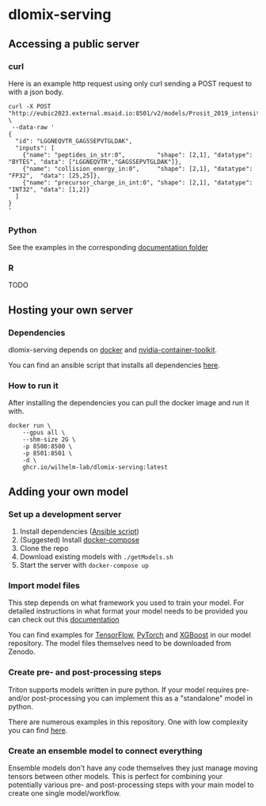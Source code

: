# dlomix-serving

## Accessing a public server
### curl
Here is an example http request using only curl sending a POST request to with a json body.

```
curl -X POST "http://eubic2023.external.msaid.io:8501/v2/models/Prosit_2019_intensity_ensemble/infer" \
 --data-raw '
{
  "id": "LGGNEQVTR_GAGSSEPVTGLDAK",
  "inputs": [
    {"name": "peptides_in_str:0",         "shape": [2,1], "datatype": "BYTES", "data": ["LGGNEQVTR","GAGSSEPVTGLDAK"]},
    {"name": "collision_energy_in:0",     "shape": [2,1], "datatype": "FP32",  "data": [25,25]},
    {"name": "precursor_charge_in_int:0", "shape": [2,1], "datatype": "INT32", "data": [1,2]}
  ]
}
'
```


### Python
See the examples in the corresponding [documentation folder](docs/Python/)

### R
TODO


## Hosting your own server

### Dependencies
dlomix-serving depends on [docker](https://docs.docker.com/engine/install/) and [nvidia-container-toolkit](https://docs.nvidia.com/datacenter/cloud-native/container-toolkit/overview.html). 

You can find an ansible script that installs all dependencies [here](docs/server/).

### How to run it
After installing the dependencies you can pull the docker image and run it with. 
```
docker run \
    --gpus all \
    --shm-size 2G \
    -p 8500:8500 \
    -p 8501:8501 \
    -d \
    ghcr.io/wilhelm-lab/dlomix-serving:latest
```

## Adding your own model

### Set up a development server

1. Install dependencies ([Ansible script](docs/server/))
2. (Suggested) Install [docker-compose](https://docs.docker.com/desktop/install/linux-install/)
3. Clone the repo
4. Download existing models with `./getModels.sh`
5. Start the server with `docker-compose up`

### Import model files
This step depends on what framework you used to train your model.
For detailed instructions in what format your model needs to be provided you can check out this [documentation](https://github.com/triton-inference-server/server/blob/main/docs/user_guide/model_repository.md)

You can find examples for [TensorFlow](models/Prosit/Prosit_2019_intensity/), [PyTorch](models/AlphaPept/AlphaPept_ms2_generic/) and [XGBoost](models/ms2pip/model_20210416_HCD2021_Y/) in our model repository. The model files themselves need to be downloaded from Zenodo.

### Create pre- and post-processing steps
Triton supports models written in pure python. If your model requires pre- and/or post-processing you can implement this as a "standalone" model in python.

There are numerous examples in this repository. One with low complexity you can find [here](models/AlphaPept/AlphaPept_Preprocess_charge/).


### Create an ensemble model to connect everything
Ensemble models don't have any code themselves they just manage moving tensors between other models. This is perfect for combining your potentially various pre- and post-processing steps with your main model to create one single model/workflow.
